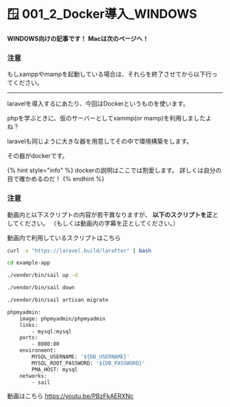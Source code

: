 # 🪟 001_2\_Docker導入_WINDOWS

**WINDOWS向けの記事です！**
**Macは次のページへ！**

### 注意
もしxamppやmampを起動している場合は、それらを終了させてから以下行ってください。


---

laravelを導入するにあたり、今回はDockerというものを使います。

phpを学ぶときに、仮のサーバーとしてxammp(or mamp)を利用しましたよね？

laravelも同じように大きな器を用意してその中で環境構築をします。

その器がdockerです。

{% hint style="info" %}
dockerの説明はここでは割愛します。
詳しくは自分の目で確かめるのだ！
{% endhint %}

### 注意
動画内と以下スクリプトの内容が若干異なりますが、
**以下のスクリプトを正**としてください。
（もしくは動画内の字幕を正としてください。）

動画内で利用しているスクリプトはこちら
```bash
curl -s "https://laravel.build/laratter" | bash

cd example-app

./vendor/bin/sail up -d

./vendor/bin/sail down

./vendor/bin/sail artisan migrate

```


```bash
phpmyadmin:
    image: phpmyadmin/phpmyadmin
    links:
        - mysql:mysql
    ports:
        - 8080:80
    environment:
        MYSQL_USERNAME: '${DB_USERNAME}'
        MYSQL_ROOT_PASSWORD: '${DB_PASSWORD}'
        PMA_HOST: mysql
    networks:
        - sail
```



動画はこちら
https://youtu.be/PBzFkAERXNc
